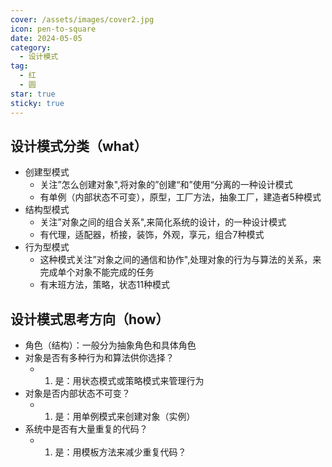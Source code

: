 ```yaml
---
cover: /assets/images/cover2.jpg
icon: pen-to-square
date: 2024-05-05
category:
  - 设计模式
tag:
  - 红
  - 圆
star: true
sticky: true
---
```


## 设计模式分类（what）

- 创建型模式
  - 关注”怎么创建对象",将对象的”创建“和”使用“分离的一种设计模式
  - 有单例（内部状态不可变），原型，工厂方法，抽象工厂，建造者5种模式
- 结构型模式
  -  关注”对象之间的组合关系",来简化系统的设计，的一种设计模式
  - 有代理，适配器，桥接，装饰，外观，享元，组合7种模式
- 行为型模式
  -  这种模式关注”对象之间的通信和协作",处理对象的行为与算法的关系，来完成单个对象不能完成的任务
  - 有末班方法，策略，状态11种模式

## 设计模式思考方向（how）
- 角色（结构）：一般分为抽象角色和具体角色
- 对象是否有多种行为和算法供你选择？
  - 1. 是：用状态模式或策略模式来管理行为
- 对象是否内部状态不可变？
  - 1. 是：用单例模式来创建对象（实例）
- 系统中是否有大量重复的代码？
    - 1. 是：用模板方法来减少重复代码？



